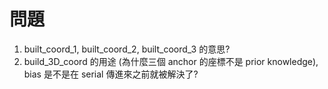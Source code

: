 # 問題

1. built_coord_1, built_coord_2, built_coord_3 的意思?
2. build_3D_coord 的用途 (為什麼三個 anchor 的座標不是 prior knowledge), bias 是不是在 serial 傳進來之前就被解決了?
